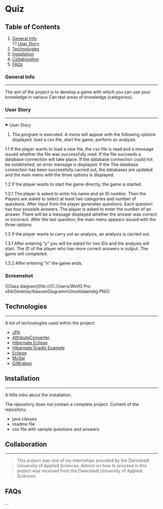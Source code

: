 # Quiz

## Table of Contents
1. [General Info](#general-info)<br/>
 1.1 [User Story](#subparagraph1)
3. [Technologies](#technologies)
4. [Installation](#installation)
5. [Collaboration](#collaboration)
6. [FAQs](#faqs)

### General Info
***
The aim of the project is to develop a game with which you can use your knowledge in various
Can test areas of knowledge (categories).

### User Story
***
<details open>
  <summary>User Story</summary>

  1. The program is executed. A menu will appear with the following options
displayed: load a csv file, start the game, perform an analysis.

1.1 If the player wants to load a new file, the csv file is read and a message issued whether the file was successfully read. If the file succeeds
a database connection will take place. If the database connection could not be established, an error message is displayed. If the
The database connection has been successfully carried out, the databases are updated and the main menu with the three options is displayed.


1.2 If the player wants to start the game directly, the game is started. 


1.2.1 The player is asked to enter his name and an ID number. Then the Players are asked to select at least two categories and number of questions. After Input from the player generates questions. Each question has four possible answers. The player is asked to enter the number of an answer. There will be a message displayed whether the answer was correct or incorrect. After the last question, the main menu appears issued with the three options.

1.3 If the player wants to carry out an analysis, an analysis is carried out.

1.3.1 After entering “y” you will be asked for two IDs and the analysis will start. The ID of the player who has more correct answers is output. The game will
completed.

1.3.2 After entering “n” the game ends.
  </details>

### Screenshot
![Class diagram](file:///C:/Users/Win10 Pro x64/Desktop/klassenDiagrammUnvollstaendig.PNG)

## Technologies
***
A list of technologies used within the project:
* [JPA](https://www.logicbig.com/tutorials/java-ee-tutorial/jpa/jpa-primary-key.html)
* [AttributeConverter](https://docs.oracle.com/javaee/7/api/javax/persistence/AttributeConverter.html)
* [Hibernate Eclipse](https://hibernate.org/community/contribute/eclipse-ide/)
* [Hibernate Gradle Example](https://examples.javacodegeeks.com/enterprise-java/hibernate/hibernate-gradle-example/)
* [Eclipse](https://wiki.eclipse.org/EGit/User_Guide#Committing_Changes)
* [MySql](https://www.java-success.com/13-%e2%99%a6-getting-started-mysql-beginner-tutorial/)
*  [GitKraken](https://www.gitkraken.com/)


## Installation
***
A little intro about the installation. 

The repository does not contain a complete project.
Content of the repository:
- java classes
- readme file
- csv file with sample questions and answers

## Collaboration
***

> This project was one of my internships provided by the Darmstadt University of Applied Sciences. Advice on how to proceed in this project was received from the Damrstadt University of Applied Sciences.

## FAQs
...
